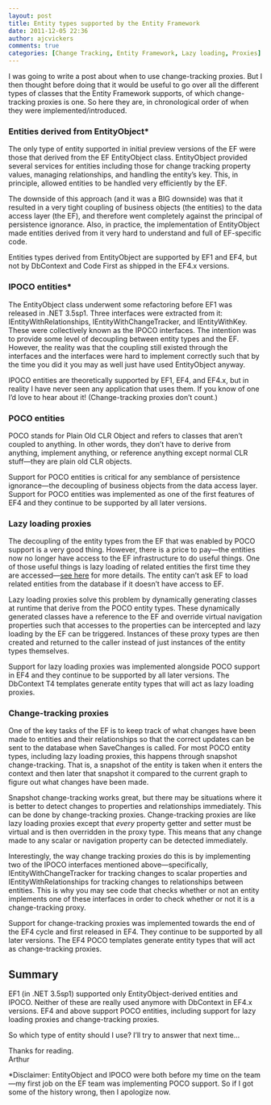 ```yaml
---
layout: post
title: Entity types supported by the Entity Framework
date: 2011-12-05 22:36
author: ajcvickers
comments: true
categories: [Change Tracking, Entity Framework, Lazy loading, Proxies]
---
```

<p>I was going to write a post about when to use change-tracking proxies. But I then thought before doing that it would be useful to go over all the different types of classes that the Entity Framework supports, of which change-tracking proxies is one. So here they are, in chronological order of when they were implemented/introduced.</p><!--more--><h3>Entities derived from EntityObject*</h3>  <p>The only type of entity supported in initial preview versions of the EF were those that derived from the EF EntityObject class. EntityObject provided several services for entities including those for change tracking property values, managing relationships, and handling the entity’s key. This, in principle, allowed entities to be handled very efficiently by the EF.</p>  <p>The downside of this approach (and it was a BIG downside) was that it resulted in a very tight coupling of business objects (the entities) to the data access layer (the EF), and therefore went completely against the principal of persistence ignorance. Also, in practice, the implementation of EntityObject made entities derived from it very hard to understand and full of EF-specific code.</p>  <p>Entities types derived from EntityObject are supported by EF1 and EF4, but not by DbContext and Code First as shipped in the EF4.x versions.</p>  <h3>IPOCO entities*</h3>  <p>The EntityObject class underwent some refactoring before EF1 was released in .NET 3.5sp1. Three interfaces were extracted from it: IEntityWithRelationships, IEntityWithChangeTracker, and IEntityWithKey. These were collectively known as the IPOCO interfaces. The intention was to provide some level of decoupling between entity types and the EF. However, the reality was that the coupling still existed through the interfaces and the interfaces were hard to implement correctly such that by the time you did it you may as well just have used EntityObject anyway.</p>  <p>IPOCO entities are theoretically supported by EF1, EF4, and EF4.x, but in reality I have never seen any application that uses them. If you know of one I’d love to hear about it! (Change-tracking proxies don’t count.)</p>  <h3>POCO entities</h3>  <p>POCO stands for Plain Old CLR Object and refers to classes that aren’t coupled to anything. In other words, they don’t have to derive from anything, implement anything, or reference anything except normal CLR stuff—they are plain old CLR objects.</p>  <p>Support for POCO entities is critical for any semblance of persistence ignorance—the decoupling of business objects from the data access layer. Support for POCO entities was implemented as one of the first features of EF4 and they continue to be supported by all later versions.</p>  <h3>Lazy loading proxies</h3>  <p>The decoupling of the entity types from the EF that was enabled by POCO support is a very good thing. However, there is a price to pay—the entities now no longer have access to the EF infrastructure to do useful things. One of those useful things is lazy loading of related entities the first time they are accessed—<a href="http://blogs.msdn.com/b/adonet/archive/2011/01/31/using-dbcontext-in-ef-feature-ctp5-part-6-loading-related-entities.aspx">see here</a> for more details. The entity can’t ask EF to load related entities from the database if it doesn’t have access to EF.</p>  <p>Lazy loading proxies solve this problem by dynamically generating classes at runtime that derive from the POCO entity types. These dynamically generated classes have a reference to the EF and override virtual navigation properties such that accesses to the properties can be intercepted and lazy loading by the EF can be triggered. Instances of these proxy types are then created and returned to the caller instead of just instances of the entity types themselves.</p>  <p>Support for lazy loading proxies was implemented alongside POCO support in EF4 and they continue to be supported by all later versions. The DbContext T4 templates generate entity types that will act as lazy loading proxies.</p>  <h3>Change-tracking proxies</h3>  <p>One of the key tasks of the EF is to keep track of what changes have been made to entities and their relationships so that the correct updates can be sent to the database when SaveChanges is called. For most POCO entity types, including lazy loading proxies, this happens through snapshot change-tracking. That is, a snapshot of the entity is taken when it enters the context and then later that snapshot it compared to the current graph to figure out what changes have been made.</p>  <p>Snapshot change-tracking works great, but there may be situations where it is better to detect changes to properties and relationships immediately. This can be done by change-tracking proxies. Change-tracking proxies are like lazy loading proxies except that <em>every</em> property getter and setter must be virtual and is then overridden in the proxy type. This means that any change made to any scalar or navigation property can be detected immediately.</p>  <p>Interestingly, the way change tracking proxies do this is by implementing two of the IPOCO interfaces mentioned above—specifically, IEntityWithChangeTracker for tracking changes to scalar properties and IEntityWithRelationships for tracking changes to relationships between entities. This is why you may see code that checks whether or not an entity implements one of these interfaces in order to check whether or not it is a change-tracking proxy.</p>  <p>Support for change-tracking proxies was implemented towards the end of the EF4 cycle and first released in EF4. They continue to be supported by all later versions. The EF4 POCO templates generate entity types that will act as change-tracking proxies.</p>  <h2>Summary</h2>  <p>EF1 (in .NET 3.5sp1) supported only EntityObject-derived entities and IPOCO. Neither of these are really used anymore with DbContext in EF4.x versions. EF4 and above support POCO entities, including support for lazy loading proxies and change-tracking proxies.</p>  <p>So which type of entity should I use? I’ll try to answer that next time…</p>  <p>Thanks for reading.    <br />Arthur</p>  <p>*Disclaimer: EntityObject and IPOCO were both before my time on the team—my first job on the EF team was implementing POCO support. So if I got some of the history wrong, then I apologize now.</p>
